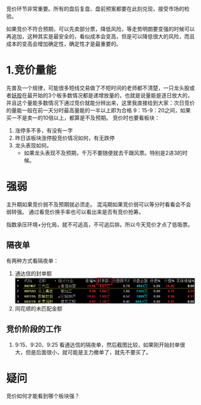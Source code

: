 竞价环节非常重要。所有的盘后复盘、盘前预案都要在此刻兑现，接受市场的检验。

如果竞价不符合预期，可以先卖部分票，降低风险，等走势明朗要变强的时候可以再追加，这种其实是最安全的，看似成本会变高，但是可以降低很大的风险，而且成本的变高会增加确定性，确定性才是最重要的。
# 1.竞价量能
先普及一个规律，可能很多短线交易做了不短时间的老师都不清楚，一只龙头股或者[妖股](https://www.taoguba.com.cn/new/stockbar/other/barRedirect?type=1&&gnName=%E5%A6%96%E8%82%A1)在最开始的3个板多数情况都是递增放量的，也就是说量能是逐日放大的，并且这个量能多数情况下通过竞价就能分辨出来，这里我直接给到大家：次日竞价的量能一般在前一天分时最高量能的一半以上即为合格
9：15-9：20之间，如果买一不是卖一的10倍以上，都算是不及预期。
竞价时也要看板块：
1. 涨停多不多，有没有一字
2. 昨日该板块涨停股竞价情况如何，有无跌停
3. 龙头表现如何。
	* 如果龙头表现不及预期，千万不要随便就去干跟风票。特别是2进3的时候。

# 强弱
主升期如果竞价弱不及预期就必须走。
混沌期如果竞价弱可以等分时看看会不会弱转强。
通过看竞价换手率也可以看出来是否有竞价抢筹。

指数承压环境+分化局，就不可追高，不可追后排。所以今天竞价才点了低吸票。


## 隔夜单
有两种方式看隔夜单：
1. 通达信的封单额
![](images/Pasted%20image%2020221113232451.png)
2. 同花顺的未匹配金额

## 竞价阶段的工作
1. 9:15、9:20、9:25 看通达信的隔夜单，然后截图比较，如果刚开始封单很大，但是后面很小，就可能是主力撤单了，就先不要买了。
# 疑问
竞价如何才能看到哪个板块强？
